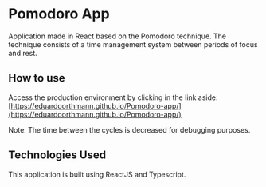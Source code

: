 # Pomodoro App

Application made in React based on the Pomodoro technique. The technique consists of a time management system between periods of focus and rest.

## How to use

Access the production environment by clicking in the link aside: [https://eduardoorthmann.github.io/Pomodoro-app/](https://eduardoorthmann.github.io/Pomodoro-app/)

Note: The time between the cycles is decreased for debugging purposes.

## Technologies Used

This application is built using ReactJS and Typescript.
